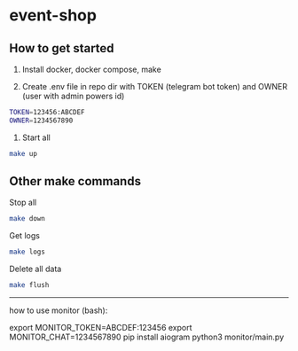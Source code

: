 # event-shop

## How to get started

1. Install docker, docker compose, make

2. Create .env file in repo dir with TOKEN (telegram bot token) and OWNER (user with admin powers id)

```bash
TOKEN=123456:ABCDEF
OWNER=1234567890
```

1. Start all

```bash
make up
```

## Other make commands

Stop all

```bash
make down
```

Get logs

```bash
make logs
```

Delete all data

```bash
make flush
```

---

how to use monitor (bash):

export MONITOR_TOKEN=ABCDEF:123456
export MONITOR_CHAT=1234567890
pip install aiogram
python3 monitor/main.py
